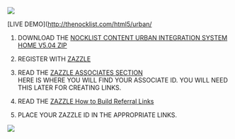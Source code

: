 
![](http://thenocklist.com/html5/urban/images/pic01.jpg)

[LIVE DEMO](http://thenocklist.com/html5/urban/

1. DOWNLOAD THE [NOCKLIST CONTENT URBAN INTEGRATION SYSTEM HOME V5.04 ZIP](https://github.com/NOCKLIST/urbanjjle504)

2. REGISTER WITH [ZAZZLE](http://www.zazzle.com/)

3. READ THE [ZAZZLE ASSOCIATES SECTION](http://www.zazzle.com/my/associate/associate)  
HERE IS WHERE YOU WILL FIND YOUR ASSOCIATE ID.  YOU WILL NEED THIS LATER FOR CREATING LINKS.

4. READ THE [ZAZZLE How to Build Referral Links](http://www.zazzle.com/sell/affiliates/referrallinks)

5. PLACE YOUR ZAZZLE ID IN THE APPROPRIATE LINKS.  


![](http://thenocklist.com/html5/urban/images/pic02.jpg)
